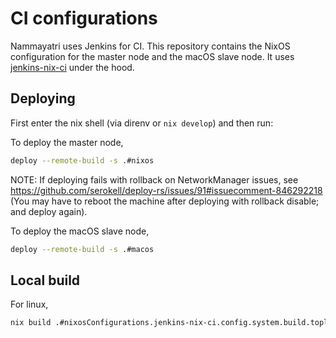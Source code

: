 
# CI configurations

Nammayatri uses Jenkins for CI. This repository contains the NixOS configuration for the master node and the macOS slave node. It uses [jenkins-nix-ci](https://github.com/juspay/jenkins-nix-ci) under the hood.

## Deploying

First enter the nix shell (via direnv or `nix develop`) and then run:

To deploy the master node,

```sh
deploy --remote-build -s .#nixos
```

NOTE: If deploying fails with rollback on NetworkManager issues, see https://github.com/serokell/deploy-rs/issues/91#issuecomment-846292218 (You may have to reboot the machine after deploying with rollback disable; and deploy again).

To deploy the macOS slave node,

```sh
deploy --remote-build -s .#macos
```

## Local build

For linux,

```sh
nix build .#nixosConfigurations.jenkins-nix-ci.config.system.build.toplevel
```

